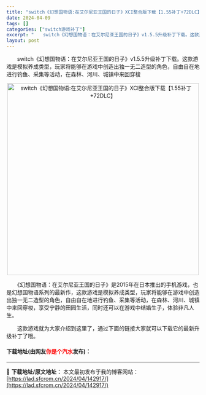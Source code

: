 ```yaml
---
title: "switch《幻想国物语:在艾尔尼亚王国的日子》XCI整合版下载【1.55补丁+72DLC】"
date: 2024-04-09
tags: []
categories: ["switch游戏补丁"]
excerpt: "　　switch《幻想国物语：在艾尔尼亚王国的日子》v1.5.5升级补丁下载。这款游戏是模拟养成类型，玩家将能够在游戏中创造出独一无二造型的角色，自由自在地进行钓鱼、采集等活动，在森林、河川、城镇中来回穿梭 　　《幻想国物语：在艾尔尼亚王国的日子》是2015年在日本推出的手机游戏，也是幻想国物语系列&hellip;"
layout: post
---
```


 <p>　　switch《幻想国物语：在艾尔尼亚王国的日子》v1.5.5升级补丁下载。这款游戏是模拟养成类型，玩家将能够在游戏中创造出独一无二造型的角色，自由自在地进行钓鱼、采集等活动，在森林、河川、城镇中来回穿梭</p> <p align="center"><img align="" border="0" src="https://lad.sfcrom.cn/wp-content/uploads/2024/04/20240409_66152867b681f.webp" width="500" alt="switch《幻想国物语:在艾尔尼亚王国的日子》XCI整合版下载【1.55补丁+72DLC】" /></p> <p>　　《幻想国物语：在艾尔尼亚王国的日子》是2015年在日本推出的手机游戏，也是幻想国物语系列的最新作，这款游戏是模拟养成类型，玩家将能够在游戏中创造出独一无二造型的角色，自由自在地进行钓鱼、采集等活动，在森林、河川、城镇中来回穿梭，享受宁静的田园生活，同时还可以在游戏中结婚生子，体验非凡人生。</p> <p>　　这款游戏就为大家介绍到这里了，通过下面的链接大家就可以下载它的最新升级补丁了哦。</p> <p><h4>下载地址(由网友<font color="red">你是个汽水</font>发布)：</h4></p> 

---
📖 **下载地址/原文地址：** 本文最初发布于我的博客网站：[https://lad.sfcrom.cn/2024/04/142917/](https://lad.sfcrom.cn/2024/04/142917/)
